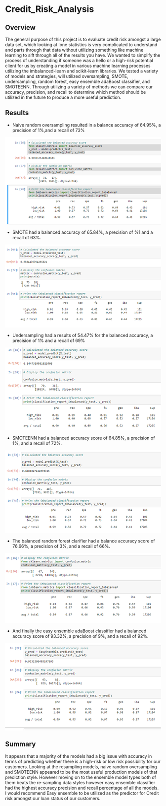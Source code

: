 # Credit_Risk_Analysis

## Overview

The general purpose of this project is to evaluate credit risk amongst a large data set, which looking at lone statistics is very complicated to understand and parts through that data without utilizing something like machine learning to sift through all of the results you have. We wanted to simplify the process of understanding if someone was a hello or a high-risk potential client for us by creating a model in various machine learning processes utilizing the imbalanced-learn and scikit-learn libraries. We tested a variety of models and strategies, will utilized oversampling, SMOTE, undersampling, random forest, easy ensemble adaBoost classifier, and SMOTEENN. Through utilizing a variety of methods we can compare our accuracy, precision, and recall to determine which method should be utilized in the future to produce a more useful prediction.

## Results

- Naive random oversampling resulted in a balance accuracy of 64.95%, a precision of 1%,and a recall of 73%

![image](NaiveResults.png)

- SMOTE had a balanced accuracy of 65.84%, a precision of %1 and a recall of 63%.

![image](SMOTEResults.png)

- Undersampling had a results of 54.47% for the balanced accuracy, a precision of 1% and a recall of 69%

![image](UnderResult.png)

- SMOTEENN had a balanced accuracy score of 64.85%, a precision of 1%, and a recall of 72%.

![image](ComboResult.png)

- The balanced random forest clarifier had a balance accuracy score of 76.66%, a precision of 3%, and a recall of 66%.

![image](ForestResults.png)

- And finally the easy ensemble adaBoost classifier had a balanced accuracy score of 93.32%, a precision of 9%, and a recall of 92%.

![image](EasyResults.png)

## Summary

It appears that a majority of the models had a big issue with accuracy in terms of predicting whether there is a high-risk or low risk possibility for our customers. Looking at the resampling models, naive random oversampling and SMOTEENN appeared to be the most useful production models of that prediction style. However moving on to the ensemble model types both of them beats the re-sampling data styles however easy ensemble classifier had the highest accuracy precision and recall percentage of all the models. I would recommend Easy ensemble to be utilized as the predictor for Credit risk amongst our loan status of our customers.

